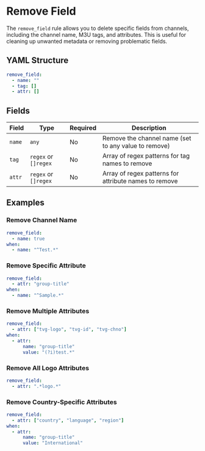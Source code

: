 # Remove Field

The `remove_field` rule allows you to delete specific fields from channels, including the channel name, M3U tags, and
attributes. This is useful for cleaning up unwanted metadata or removing problematic fields.

## YAML Structure

```yaml
remove_field:
  - name: ""
  - tag: []
  - attr: []
```

## Fields

| Field  | Type                 | Required | Description                                           |
|--------|----------------------|----------|-------------------------------------------------------|
| `name` | `any`                | No       | Remove the channel name (set to any value to remove)  |
| `tag`  | `regex` or `[]regex` | No       | Array of regex patterns for tag names to remove       |
| `attr` | `regex` or `[]regex` | No       | Array of regex patterns for attribute names to remove |

## Examples

### Remove Channel Name

```yaml
remove_field:
  - name: true
when:
  - name: "^Test.*"
```

### Remove Specific Attribute

```yaml
remove_field:
  - attr: "group-title"
when:
  - name: "^Sample.*"
```

### Remove Multiple Attributes

```yaml
remove_field:
  - attr: ["tvg-logo", "tvg-id", "tvg-chno"]
when:
  - attr:
      name: "group-title"
      value: "(?i)test.*"
```

### Remove All Logo Attributes

```yaml
remove_field:
  - attr: ".*logo.*"
```

### Remove Country-Specific Attributes

```yaml
remove_field:
  - attr: ["country", "language", "region"]
when:
  - attr:
      name: "group-title"
      value: "International"
```
